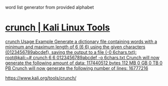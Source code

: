 word list generator from provided alphabet

<div class="rich-link-card-container"><a class="rich-link-card" href="https://www.kali.org/tools/crunch/" target="_blank">
	<div class="rich-link-image-container">
		<div class="rich-link-image" style="background-image: url('https://www.kali.org/images/kali-logo.svg')">
	</div>
	</div>
	<div class="rich-link-card-text">
		<h1 class="rich-link-card-title">crunch | Kali Linux Tools</h1>
		<p class="rich-link-card-description">
		crunch Usage Example Generate a dictionary file containing words with a minimum and maximum length of 6 (6 6) using the given characters (0123456789abcdef), saving the output to a file (-0 6chars.txt): root@kali:~# crunch 6 6 0123456789abcdef -o 6chars.txt Crunch will now generate the following amount of data: 117440512 bytes 112 MB 0 GB 0 TB 0 PB Crunch will now generate the following number of lines: 16777216
		</p>
		<p class="rich-link-href">
		https://www.kali.org/tools/crunch/
		</p>
	</div>
</a></div>

